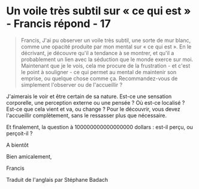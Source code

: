 # Un voile très subtil sur « ce qui est » - Francis répond - 17

>Francis, J'ai pu observer un voile très subtil, une sorte de mur blanc, comme une opacité produite par mon mental sur « ce qui est ». En le décrivant, je découvre qu'il a tendance à se montrer, et qu'il a probablement un lien avec la séduction que le monde exerce sur moi. Maintenant que je le vois, cela me procure de la frustration - et c'est le point à souligner - ce qui permet au mental de maintenir son emprise, ou quelque chose comme ça. Recommandez-vous de simplement l'observer ou de l'accueillir ?

J'aimerais le voir et être certain de sa nature. Est-ce une sensation corporelle, une perception externe ou une pensée ? Où est-ce localisé ? Est-ce que cela vient et va, ou change ? Pour le découvrir, vous devez l'accueillir complètement, sans le ressasser plus que nécessaire.

Et finalement, la question à 100000000000000000 dollars : est-il perçu, ou perçoit-il ?

A bientôt

Bien amicalement,

Francis

Traduit de l'anglais par Stéphane Badach

